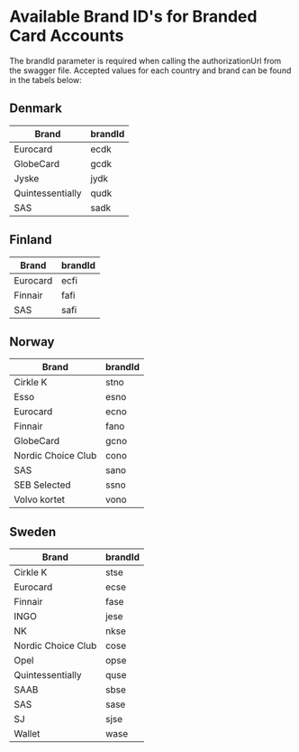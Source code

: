 # Available Brand ID's for Branded Card Accounts

The brandId parameter is required when calling the authorizationUrl from the swagger file.
Accepted values for each country and brand can be found in the tabels below:

## Denmark

Brand | brandId
------------ | -------------
Eurocard| ecdk
GlobeCard | gcdk
Jyske | jydk
Quintessentially | qudk
SAS | sadk

## Finland

Brand | brandId
------------ | -------------
Eurocard| ecfi
Finnair | fafi
SAS | safi

## Norway

Brand | brandId
------------ | -------------
Cirkle K | stno
Esso | esno
Eurocard | ecno
Finnair | fano
GlobeCard | gcno
Nordic Choice Club | cono
SAS | sano
SEB Selected | ssno
Volvo kortet | vono


## Sweden

Brand | brandId
------------ | -------------
Cirkle K | stse
Eurocard  | ecse
Finnair | fase
INGO | jese
NK | nkse
Nordic Choice Club | cose
Opel | opse
Quintessentially  | quse
SAAB | sbse
SAS | sase
SJ | sjse
Wallet | wase


